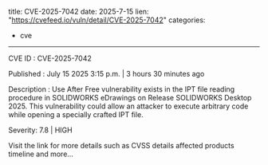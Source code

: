  
title: CVE-2025-7042
date: 2025-7-15
lien: "https://cvefeed.io/vuln/detail/CVE-2025-7042"
categories:
  - cve
---

CVE ID : CVE-2025-7042

Published :  July 15
2025
3:15 p.m. | 3 hours
30 minutes ago

Description : Use After Free vulnerability exists in the IPT file reading procedure in SOLIDWORKS eDrawings on Release SOLIDWORKS Desktop 2025. This vulnerability could allow an attacker to execute arbitrary code while opening a specially crafted IPT file.

Severity: 7.8 | HIGH

Visit the link for more details
such as CVSS details
affected products
timeline
and more...
